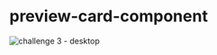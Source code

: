 # preview-card-component
![challenge 3 - desktop](https://github.com/Adaeze-k/preview-card-component/assets/55801004/d17e92ff-7306-4b02-848a-2623f8d9a9b1)
